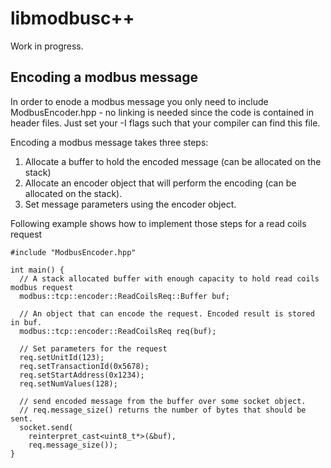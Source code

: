 # libmodbusc++

Work in progress.

## Encoding a modbus message
In order to enode a modbus message you only need to include ModbusEncoder.hpp - no linking is needed since the code is contained in header files. Just set your -I flags such that your compiler can find this file.

Encoding a modbus message takes three steps:

 1. Allocate a buffer to hold the encoded message (can be allocated on the stack)
 2. Allocate an encoder object that will perform the encoding (can be allocated on the stack).
 3. Set message parameters using the encoder object.

Following example shows how to implement those steps for a read coils request
```
#include "ModbusEncoder.hpp"

int main() {
  // A stack allocated buffer with enough capacity to hold read coils modbus request
  modbus::tcp::encoder::ReadCoilsReq::Buffer buf;

  // An object that can encode the request. Encoded result is stored in buf.
  modbus::tcp::encoder::ReadCoilsReq req(buf);

  // Set parameters for the request
  req.setUnitId(123);
  req.setTransactionId(0x5678);
  req.setStartAddress(0x1234);
  req.setNumValues(128);

  // send encoded message from the buffer over some socket object.
  // req.message_size() returns the number of bytes that should be sent.
  socket.send(
    reinterpret_cast<uint8_t*>(&buf), 
    req.message_size());
}
```
